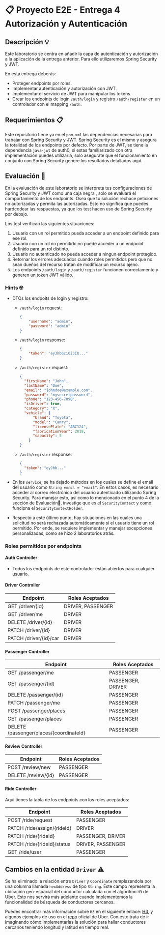 # 📋 Proyecto E2E - Entrega 4 Autorización y Autenticación

## Descripción 💡

Este laboratorio se centra en añadir la capa de autenticación y autorización a la aplicación de la entrega anterior.
Para ello utilizaremos Spring Security y JWT.

En esta entrega deberás:

- Proteger endpoints por roles.
- Implementar autenticación y autorización con JWT.
- Implementar el servicio de JWT para manipular los tokens.
- Crear los endpoints de login `/auth/login` y registro `/auth/register` en un controlador con el mapping `/auth`.

## Requerimientos 📋

Este repositorio tiene ya en el `pom.xml` las dependencias necesarias para trabajar con Spring Security y JWT.
Spring Security es el mismo y asegura la totalidad de los endpoints por defecto.
Por parte de JWT, se tiene la dependencia `java-jwt` de auth0, si estas familiarizado con otra implementación puedes
utilizarla,
solo asegurate que el funcionamiento en conjunto con Spring Security genere los resultados detallados aquí.

## Evaluación 🚀

En la evaluación de este laboratorio se interpreta tus configuraciones de Spring Security y JWT como una caja negra
, solo se evaluará el comportamiento de los endpoints. Osea que tu solución rechace peticiones no autorizadas y permita
las autorizadas. Esto no significa que puedes hardcodear las respuestas, ya que los test hacen uso de Spring Security
por debajo.

Los test verifican las siguientes situaciones:

1. Usuario con un rol permitido pueda acceder a un endpoint definido para ese rol.
2. Usuario con un rol no permitido no puede acceder a un endpoint definido para un rol distinto.
3. Usuario no autenticado no pueda acceder a ningun endpoint protegido.
4. Retornar los errores adecuados cuando roles permitidos pero que no sean dueños del recurso tratan de modificar un recurso
   ajeno.
5. Los endpoints `/auth/login` y `/auth/register` funcionen correctamente y generen un token JWT válido.

### Hints 🤓

- DTOs los endpoits de login y registro:

    - `/auth/login` request:
        ```json
        {
            "username": "admin",
            "password": "admin"
        }
        ```
    - `/auth/login` response:
        ```json
        {
            "token": "eyJhbGciOiJIU..."
        } 
        ```
    - `/auth/register` request:
        ```json
        {
          "firstName": "John",
          "lastName": "Doe",
          "email": "johndoe@example.com",
          "password": "mysecretpassword",
          "phone": "123-456-7890",
          "isDriver": true,
          "category": "X",
          "vehicle": {
              "brand": "Toyota",
              "model": "Camry",
              "licensePlate": "ABC124",
              "fabricationYear": 2018,
              "capacity": 5
            }
        }
      ```
    - `/auth/register` response:
        ```json
        {
          "token": "eyJhb..."
        }
        ```


- En los `service`, se ha dejado métodos en los cuales se define el email del usuario como `String email = "email"`.
  En estos casos, es necesario acceder al correo electrónico del usuario autenticado utilizando Spring Security.
  Para manejar esto, así como lo mencionado en el punto 4 de la sección de Evaluación🚀, investige que es
  el `SecurityContext` y como funciona el `SecurityContextHolder`.


- Respecto a este último punto, hay situaciones en las cuales una solicitud no será rechazada automáticamente
  si el usuario tiene un rol permitido. Por ende, se requiere implementar y manejar excepciones personalizadas,
  como se hizo 2 laboratorios atrás.

### Roles permitidos por endpoints

#### Auth Controller

- Todos los endpoints de este controlador están abiertos para cualquier usuario.

#### Driver Controller

| Endpoint               | Roles Aceptados   |
|------------------------|-------------------|
| GET /driver/{id}       | DRIVER, PASSENGER |
| GET /driver/me         | DRIVER            |
| DELETE /driver/{id}    | DRIVER            |
| PATCH /driver/{id}     | DRIVER            |
| PATCH /driver/{id}/car | DRIVER            |

#### Passenger Controller

| Endpoint                                | Roles Aceptados   |
|-----------------------------------------|-------------------|
| GET /passenger/me                       | PASSENGER         |
| GET /passenger/{id}                     | PASSENGER, DRIVER |
| DELETE /passenger/{id}                  | PASSENGER         |
| PATCH /passenger/me                     | PASSENGER         |
| POST /passenger/places                  | PASSENGER         |
| GET /passenger/places                   | PASSENGER         |
| DELETE /passenger/places/{coordinateId} | PASSENGER         |

#### Review Controller

| Endpoint            | Roles Aceptados |
|---------------------|-----------------|
| POST /review/new    | PASSENGER       |
| DELETE /review/{id} | PASSENGER       |

#### Ride Controller

Aquí tienes la tabla de los endpoints con los roles aceptados:

| Endpoint                    | Roles Aceptados   |
|-----------------------------|-------------------|
| POST /ride/request          | PASSENGER         |
| PATCH /ride/assign/{rideId} | DRIVER            |
| PATCH /ride/{rideId}        | PASSENGER, DRIVER |
| PATCH /ride/{rideId}/status | DRIVER, PASSENGER |
| GET /ride/user              | PASSENGER         |

## Cambios en la entidad `Driver` ⚠️

Se ha eliminado la relación entre `Driver` y `Coordinate` remplazandola por una columna
llamada `hexAddress` de tipo `String`.
Este campo representa la ubicación geo-espacial del conductor calculada con el algoritmo `H3` de Uber.
Esto nos servirá más adelante cuando implementemos la funcionalidad de búsqueda de conductores cercanos.

Puedes encontrar más información sobre `H3` en el siguiente enlace: [H3](https://www.uber.com/en-PE/blog/h3/), y algunos
ejemplos de uso en el [repo](https://github.com/uber/h3-java) oficial de Uber.
Con esto trata de ir imaginando cómo implementarías la solución para hallar conductores cercanos teniendo longitud y latitud en
tiempo real.   


